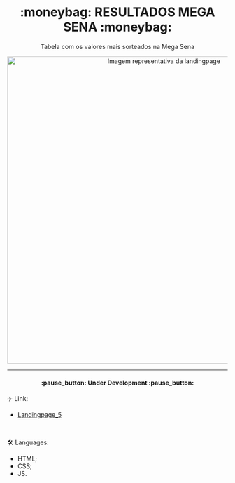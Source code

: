 <h1 align="center">:moneybag: RESULTADOS MEGA SENA :moneybag:</h1>

<p align="center">Tabela com os valores mais sorteados na Mega Sena</p>

<div align="center">
<img src="https://user-images.githubusercontent.com/107576199/208213567-092c68fa-2479-4926-919c-5cd94e81d7b9.jpg" alt="Imagem representativa da landingpage" width="700px">
</div>

---

<h4 align="center"> :pause_button: Under Development :pause_button: </h4>

:airplane: Link:
- <a href="https://dropemag.github.io/resultadosMegaSena/" target="_blank">Landingpage_5</a>
</br>

:hammer_and_wrench: Languages:
- HTML;
- CSS;
- JS.
</br>
